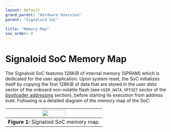 ```yaml
---
layout: default
grand_parent: "Hardware Overview"
parent: "Signaloid SoC"

title: "Memory Map"
nav_order: 0
---
```


# Signaloid SoC Memory Map
The Signaloid SoC features 128KiB of internal memory (SPRAM) which is dedicated for the user application. Upon system reset, the SoC initializes itself by copying the first 128KiB of data that are stored in the _user data_ sector of the onboard non-volatile flash (see `USER_DATA_OFFSET` sector of the [bootloader addressing](/hardware-overview/bootloader-addressing.html) section), before starting its execution from address `0x00`. Following is a detailed diagram of the memory map of the SoC:

| <img src="/assets/images/diagrams/C0-microSD-memory-map.png" style="width:50%"> |
|:--:|
| **Figure 1:** Signaloid SoC memory map. |

